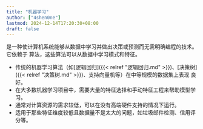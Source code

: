 ```yaml
---
title: "机器学习"
author: ["4shen0ne"]
lastmod: 2024-12-14T17:20:30+08:00
draft: false
---
```


是一种使计算机系统能够从数据中学习并做出决策或预测而无需明确编程的技术。它依赖于
算法，这些算法可以从数据中学习模式和特征。

-   传统的机器学习算法（如[逻辑回归]({{< relref "逻辑回归.md" >}})、[决策树]({{< relref "决策树.md" >}})、支持向量机等）在中等规模的数据集上表现
    良好。
-   在大多数机器学习项目中，需要大量的特征选择和手动特征工程来帮助模型学习。
-   通常对计算资源的需求较低，可以在没有高端硬件支持的情况下运行。
-   适用于那些特征维度较低且数据量不是太大的问题，如垃圾邮件检测、信用评分等。
